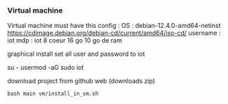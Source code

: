 ### Virtual machine
Virtual machine must have this config :
OS : debian-12.4.0-amd64-netinst 
https://cdimage.debian.org/debian-cd/current/amd64/iso-cd/
username : iot
mdp : iot
8 coeur
16 go
10 go de ram

graphical install
set all user and password to iot


su - 
usermod -aG sudo iot

download project from github web (downloads zip)
```
bash main vm/install_in_vm.sh
```